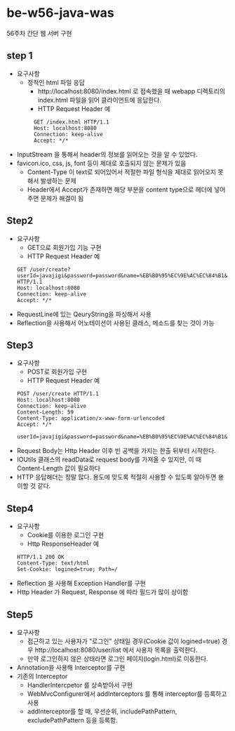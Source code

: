 # be-w56-java-was
56주차 간단 웹 서버 구현

## step 1 
- 요구사항
  - 정적인 html 파일 응답
    - http://localhost:8080/index.html 로 접속했을 때 webapp 디렉토리의 index.html 파일을 읽어 클라이언트에 응답한다.
    - HTTP Request Header 예 
    ``` 
      GET /index.html HTTP/1.1 
      Host: localhost:8080 
      Connection: keep-alive 
      Accept: */* 
    ```
- InputStream 을 통해서 header의 정보를 읽어오는 것을 알 수 있었다.
- favicon.ico, css, js, font 등이  제대로 호출되지 않는 문제가 있음
    - Content-Type 이 text로 되어있어서 적절한 파일 형식을 제대로 읽어오지 못해서 발생하는 문제
    - Header에서 Accept가 존재하면 해당 부분을 content type으로 헤더에 넣어주면 문제가 해결이 됨

## Step2
- 요구사항 
  - GET으로 회원가입 기능 구현
  - HTTP Request Header 예
  ```
  GET /user/create?userId=javajigi&password=password&name=%EB%B0%95%EC%9E%AC%EC%84%B1&email=javajigi%40slipp.net HTTP/1.1
  Host: localhost:8080
  Connection: keep-alive
  Accept: */*
  ```
- RequestLine에 있는 QeuryString을 파싱해서 사용
- Reflection을 사용해서 어노테이션이 사용된 클래스, 메소드를 찾는 것이 가능

## Step3
- 요구사항
  - POST로 회원가입 구현
  - HTTP Request Header 예
  ```
  POST /user/create HTTP/1.1
  Host: localhost:8080
  Connection: keep-alive
  Content-Length: 59
  Content-Type: application/x-www-form-urlencoded
  Accept: */*

  userId=javajigi&password=password&name=%EB%B0%95%EC%9E%AC%EC%84%B1&email=javajigi%40slipp.net
  ```
- Request Body는 Http Header 이후 빈 공백을 가지는 한출 뒤부터 시작한다.
- IOUtils 클래스의 readData로 request body를 가져올 수 있지만, 이 때 Content-Length 값이 필요하다
- HTTP 응답해더는 정말 많다. 용도에 맞도록 적절히 사용할 수 있도록 알아두면 용이할 것 같다.

## Step4
- 요구사항
  - Cookie를 이용한 로그인 구현
  - Http ResponseHeader 예
  ```
  HTTP/1.1 200 OK
  Content-Type: text/html
  Set-Cookie: logined=true; Path=/
  ```
- Reflection 을 사용해 Exception Handler를 구현
- Http Header 가 Request, Response 에 따라 필드가 많이 상이함

## Step5
- 요구사항
  - 접근하고 있는 사용자가 "로그인" 상태일 경우(Cookie 값이 logined=true) 경우 http://localhost:8080/user/list 에서 사용자 목록을 출력한다.
  - 만약 로그인하지 않은 상태라면 로그인 페이지(login.html)로 이동한다.
- Annotation을 사용해 Interceptor를 구현
- 기존의 Interceptor
  - HandlerIntercpetor 를 상속받아서 구현
  - WebMvcConfigurer에서 addInterceptors 를 통해 interceptor를 등록하고 사용
  - addInterceptor를 할 때, 우선순위, includePathPattern, excludePathPattern 등을 등록함.
